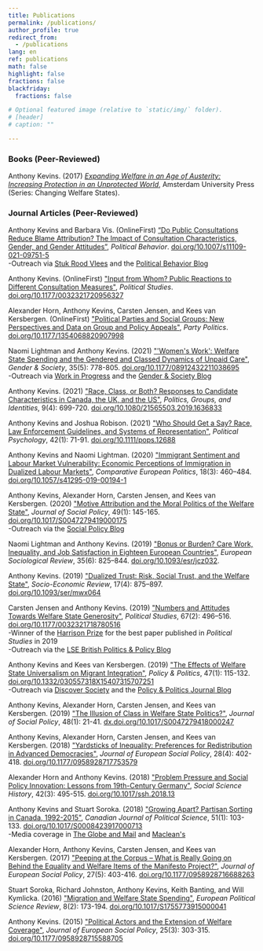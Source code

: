 ```yaml
---
title: Publications
permalink: /publications/
author_profile: true
redirect_from:
  - /publications
lang: en
ref: publications
math: false
highlight: false
fractions: false
blackfriday: 
  fractions: false

# Optional featured image (relative to `static/img/` folder).
# [header]
# caption: ""

---
```



### Books (Peer-Reviewed)

Anthony Kevins. (2017) [_Expanding Welfare in an Age of Austerity: Increasing Protection in an Unprotected World_](https://repository.lboro.ac.uk/articles/book/Expanding_welfare_in_an_age_of_austerity_Increasing_protection_in_an_unprotected_world/9994709), Amsterdam University Press (Series: Changing Welfare States). 

### Journal Articles (Peer-Reviewed)

Anthony Kevins and Barbara Vis. (OnlineFirst)  [“Do Public Consultations Reduce Blame Attribution? The Impact of Consultation Characteristics, Gender, and Gender Attitudes”](https://link.springer.com/content/pdf/10.1007/s11109-021-09751-5.pdf), _Political Behavior_. [doi.org/10.1007/s11109-021-09751-5](https://doi.org/10.1007/s11109-021-09751-5)<br>
 -Outreach via [Stuk Rood Vlees](https://stukroodvlees.nl/meer-inspraak-minder-schuld/) and the [Political Behavior Blog](http://politicalbehavior.wordpress.com/2021/10/11/%EF%BF%BC/)

Anthony Kevins. (OnlineFirst) ["Input from Whom? Public Reactions to Different Consultation Measures"](https://journals.sagepub.com/doi/pdf/10.1177/0032321720956327), _Political Studies_. [doi.org/10.1177/0032321720956327](https://doi.org/10.1177/0032321720956327)

Alexander Horn, Anthony Kevins, Carsten Jensen, and Kees van Kersbergen. (OnlineFirst) ["Political Parties and Social Groups: New Perspectives and Data on Group and Policy Appeals"](https://repository.lboro.ac.uk/articles/journal_contribution/Political_parties_and_social_groups_New_perspectives_and_data_on_group_and_policy_appeals/11628444), _Party Politics_. [doi.org/10.1177/1354068820907998](https://doi.org/10.1177/1354068820907998)

 Naomi Lightman and Anthony Kevins. (2021) ["'Women's Work': Welfare State Spending and the Gendered and Classed Dynamics of Unpaid Care"](https://journals.sagepub.com/doi/pdf/10.1177/08912432211038695), _Gender & Society_,  35(5): 778-805. [doi.org/10.1177/08912432211038695](https://doi.org/10.1177/08912432211038695)<br>
 -Outreach via [Work in Progress](http://www.wipsociology.org/2021/09/16/womens-work-and-the-welfare-state-new-analysis-quantifies-how-gender-class-and-social-policy-shape-unpaid-care-work/) and the [Gender & Society Blog](https://gendersociety.wordpress.com/2021/09/03/womens-work-and-the-welfare-state-new-analysis-quantifies-how-gender-class-and-social-policy-shape-unpaid-care-work/)
 
 Anthony Kevins. (2021) ["Race, Class, or Both? Responses to Candidate Characteristics in Canada, the UK, and the US"](https://www.tandfonline.com/doi/pdf/10.1080/21565503.2019.1636833?needAccess=true), _Politics, Groups, and Identities_, 9(4): 699-720. [doi.org/10.1080/21565503.2019.1636833](https://doi.org/10.1080/21565503.2019.1636833)
  
Anthony Kevins and Joshua Robison. (2021) ["Who Should Get a Say? Race, Law Enforcement Guidelines, and Systems of Representation"](https://onlinelibrary.wiley.com/doi/epdf/10.1111/pops.12688), _Political Psychology_, 42(1): 71-91. [doi.org/10.1111/pops.12688](https://doi.org/10.1111/pops.12688)

Anthony Kevins and Naomi Lightman. (2020) ["Immigrant Sentiment and Labour Market Vulnerability: Economic Perceptions of Immigration in Dualized Labour Markets"](https://repository.lboro.ac.uk/articles/journal_contribution/Immigrant_sentiment_and_labour_market_vulnerability_economic_perceptions_of_immigration_in_dualized_labour_markets/9976301), _Comparative European Politics_, 18(3): 460–484. [doi.org/10.1057/s41295-019-00194-1](https://doi.org/10.1057/s41295-019-00194-1)

Anthony Kevins, Alexander Horn, Carsten Jensen, and Kees van Kersbergen. (2020) ["Motive Attribution and the Moral Politics of the Welfare State"](https://www.cambridge.org/core/services/aop-cambridge-core/content/view/D2DC2B5761B7474254AB8BEC75CF9B0D/S0047279419000175a.pdf/motive_attribution_and_the_moral_politics_of_the_welfare_state.pdf), _Journal of Social Policy_, 49(1): 145-165. [doi.org/10.1017/S0047279419000175](https://doi.org/10.1017/S0047279419000175)<br>
-Outreach via the [Social Policy Blog](https://socialpolicyblog.com/2019/05/08/explaining-other-peoples-stances-on-inequality/)

Naomi Lightman and Anthony Kevins. (2019) ["Bonus or Burden? Care Work, Inequality, and Job Satisfaction in Eighteen European Countries"](https://repository.lboro.ac.uk/articles/journal_contribution/Bonus_or_burden_Care_work_inequality_and_job_satisfaction_in_eighteen_European_countries/9976268), _European Sociological Review_, 35(6): 825–844. [doi.org/10.1093/esr/jcz032](https://academic.oup.com/esr/article/35/6/825/5521386?guestAccessKey=5a546076-ebad-417e-a168-d998e6b56a96). 

Anthony Kevins. (2019) ["Dualized Trust: Risk, Social Trust, and the Welfare State"](https://repository.lboro.ac.uk/articles/journal_contribution/Dualized_trust_risk_social_trust_and_the_welfare_state/9976265), _Socio-Economic Review_, 17(4): 875–897. [doi.org/10.1093/ser/mwx064](https://doi.org/10.1093/ser/mwx064)

Carsten Jensen and Anthony Kevins. (2019) ["Numbers and Attitudes Towards Welfare State Generosity"](http://journals.sagepub.com/doi/pdf/10.1177/0032321718780516), _Political Studies_, 67(2): 496–516. [doi.org/10.1177/0032321718780516](https://doi.org/10.1177/0032321718780516)<br>
-Winner of the [Harrison Prize](https://journals.sagepub.com/page/psx/collections/virtual-special-issues/harrison-prize-winners) for the best paper published in *Political Studies* in 2019 <br> 
-Outreach via the [LSE British Politics & Policy Blog](http://blogs.lse.ac.uk/politicsandpolicy/how-claims-about-welfare-benefit-levels-affect-public-opinion/)

Anthony Kevins and Kees van Kersbergen. (2019) ["The Effects of Welfare State Universalism on Migrant Integration"](https://repository.lboro.ac.uk/articles/journal_contribution/The_effects_of_welfare_state_universalism_on_migrant_integration/9976226), _Policy & Politics_, 47(1): 115-132. [doi.org/10.1332/030557318X15407315707251](https://doi.org/10.1332/030557318X15407315707251)<br>
-Outreach via [Discover Society](https://discoversociety.org/2019/02/06/policy-and-politics-one-of-us-how-welfare-states-help-shape-immigrant-integration/) and the [Policy & Politics Journal Blog](https://policyandpoliticsblog.com/2019/02/20/one-of-us-how-welfare-states-help-shape-immigrant-integration/)

Anthony Kevins, Alexander Horn, Carsten Jensen, and Kees van Kersbergen. (2019) ["The Illusion of Class in Welfare State Politics?"](https://repository.lboro.ac.uk/articles/journal_contribution/The_illusion_of_class_in_welfare_state_politics_/9976223), _Journal of Social Policy_, 48(1): 21-41. [dx.doi.org/10.1017/S0047279418000247](https://dx.doi.org/10.1017/S0047279418000247)

Anthony Kevins, Alexander Horn, Carsten Jensen, and Kees van Kersbergen. (2018) ["Yardsticks of Inequality: Preferences for Redistribution in Advanced Democracies"](https://repository.lboro.ac.uk/articles/journal_contribution/Yardsticks_of_inequality_Preferences_for_redistribution_in_advanced_democracies/9976232), _Journal of European Social Policy_, 28(4): 402-418. [doi.org/10.1177/0958928717753579](https://doi.org/10.1177/0958928717753579)

Alexander Horn and Anthony Kevins. (2018) ["Problem Pressure and Social Policy Innovation: Lessons from 19th-Century Germany"](https://repository.lboro.ac.uk/articles/journal_contribution/Problem_pressure_and_social_policy_innovation_Lessons_from_nineteenth-century_Germany/9976235), _Social Science History_, 42(3): 495-515. [doi.org/10.1017/ssh.2018.13](https://doi.org/10.1017/ssh.2018.13)

Anthony Kevins and Stuart Soroka. (2018) ["Growing Apart? Partisan Sorting in Canada, 1992-2015"](https://repository.lboro.ac.uk/articles/journal_contribution/Growing_apart_Partisan_sorting_in_Canada_1992_2015/9976238), _Canadian Journal of Political Science_, 51(1): 103-133. [doi.org/10.1017/S0008423917000713](https://doi.org/10.1017/S0008423917000713)<br>
-Media coverage in [The Globe and Mail](https://www.theglobeandmail.com/opinion/big-tent-politics-is-now-all-but-dead/article24944734/) and [Maclean's](https://www.macleans.ca/politics/this-is-whats-wrong-with-canadas-right/)

Alexander Horn, Anthony Kevins, Carsten Jensen, and Kees van Kersbergen. (2017) ["Peeping at the Corpus – What is Really Going on Behind the Equality and Welfare Items of the Manifesto Project?"](https://repository.lboro.ac.uk/articles/journal_contribution/Peeping_at_the_corpus_What_is_really_going_on_behind_the_equality_and_welfare_items_of_the_Manifesto_project_/9976253), _Journal of European Social Policy_, 27(5): 403-416. [doi.org/10.1177/0958928716688263](https://doi.org/10.1177/0958928716688263)

Stuart Soroka, Richard Johnston, Anthony Kevins, Keith Banting, and Will Kymlicka. (2016) ["Migration and Welfare State Spending"](https://repository.lboro.ac.uk/articles/journal_contribution/Migration_and_welfare_state_spending/9976256), _European Political Science Review_, 8(2): 173-194. [doi.org/10.1017/S1755773915000041](https://doi.org/10.1017/S1755773915000041)

Anthony Kevins. (2015) ["Political Actors and the Extension of Welfare Coverage"](https://repository.lboro.ac.uk/articles/journal_contribution/Political_actors_public_opinion_and_the_extension_of_welfare_coverage/9976259), _Journal of European Social Policy_, 25(3): 303-315. [doi.org/10.1177/0958928715588705](https://doi.org/10.1177/0958928715588705)
